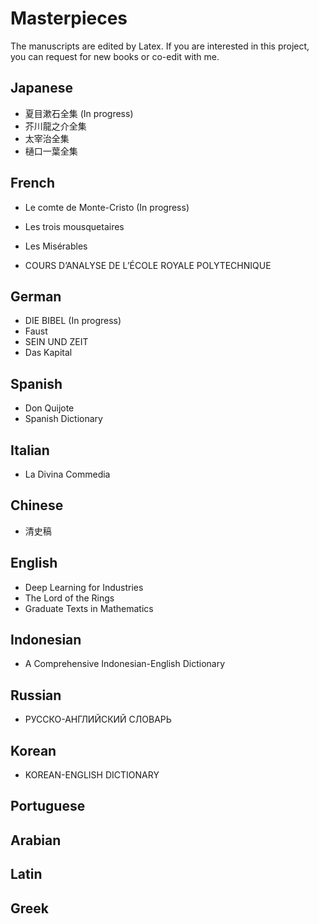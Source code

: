 # Masterpieces

The manuscripts are edited by Latex. If you are interested in this project, you can request for new books or co-edit with me.

## Japanese

- 夏目漱石全集 (In progress)
- 芥川龍之介全集
- 太宰治全集
- 樋口一葉全集

## French

- Le comte de Monte-Cristo (In progress)
- Les trois mousquetaires
- Les Misérables

- COURS D’ANALYSE DE L’ÉCOLE ROYALE POLYTECHNIQUE

## German

- DIE BIBEL (In progress)
- Faust
- SEIN UND ZEIT
- Das Kapital

## Spanish

- Don Quijote
- Spanish Dictionary

## Italian

- La Divina Commedia

## Chinese

- 清史稿

## English

- Deep Learning for Industries
- The Lord of the Rings
- Graduate Texts in Mathematics

## Indonesian

- A Comprehensive Indonesian-English Dictionary

## Russian

- РУССКО-АНГЛИЙСКИЙ СЛОВАРЬ

## Korean

-  KOREAN-ENGLISH DICTIONARY

## Portuguese

## Arabian

## Latin

## Greek
